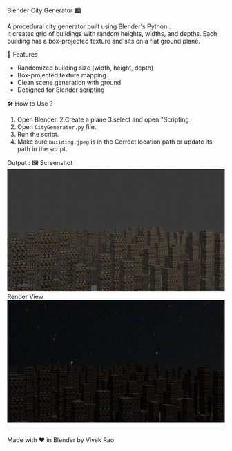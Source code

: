 Blender City Generator 🏙️

A procedural city generator built using Blender's Python .  
It creates grid of buildings with random heights, widths, and depths. Each building has a box-projected texture and sits on a flat ground plane.

📂 Features
- Randomized building size (width, height, depth)
- Box-projected texture mapping
- Clean scene generation with ground
- Designed for Blender scripting

🛠️ How to Use ?
1. Open Blender.
2.Create a plane
3.select and open "Scripting
4. Open `CityGenerator.py` file.
5. Run the script.
6. Make sure `building.jpeg` is in the Correct location path or update its path in the script.

Output :
🖼️ Screenshot
![Material View](Material_view.png)
Render View
![Render View](Render_view.png)

---
Made with ❤️ in Blender by Vivek Rao
